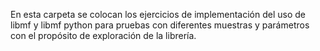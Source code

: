 En esta carpeta se colocan los ejercicios de implementación del uso de libmf y libmf python para pruebas con diferentes muestras y parámetros con el propósito de exploración de la librería.